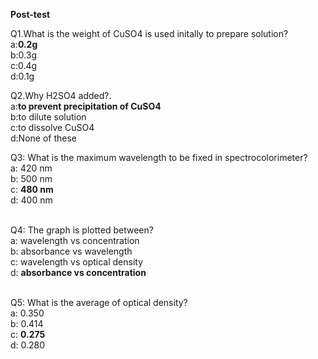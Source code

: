 <p><b>Post-test</b></p>
<p>Q1.What is the weight of CuSO4 is used initally to prepare solution?<br>
a:<b>0.2g</b><br>
b:0.3g<br>
c:0.4g<br>
d:0.1g<br></p>
<p>Q2.Why H2SO4 added?.<br>
a:<b>to prevent precipitation of CuSO4</b><br>
b:to dilute solution<br>
c:to dissolve CuSO4<br>
d:None of these<br></p>

<p>Q3: What is the maximum wavelength to be fixed in spectrocolorimeter?  <br>		
		a:  420 nm<br>                  
        b:  500 nm<br>                  
        c:  <b>480 nm</b><br>                  
        d:  400 nm<br><br> </p>
		
<p>Q4: The graph is plotted between?<br>  
        a:  wavelength vs concentration<br>                  
        b:  absorbance vs wavelength<br>                  
        c:  wavelength vs optical density<br>                  
        d: <b>absorbance vs concentration</b><br><br></p>	

<p>Q5: What is the average  of optical density?<br>
        a:  0.350<br>                  
        b:  0.414<br>                  
        c:  <b>0.275</b><br>                  
        d:  0.280<br><br> </p>
